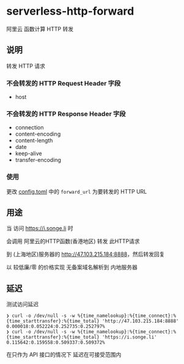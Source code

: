 <!--
 * @Date: 2021-02-22 19:36:04
 * @LastEditors: lisonge
 * @Author: lisonge
 * @LastEditTime: 2021-03-18 12:57:19
-->

# serverless-http-forward

阿里云 函数计算 HTTP 转发

## 说明

转发 HTTP 请求

### 不会转发的 HTTP Request Header 字段

- host

### 不会转发的 HTTP Response Header 字段

- connection
- content-encoding
- content-length
- date
- keep-alive
- transfer-encoding

### 使用

更改 [config.toml](./config.toml) 中的 `forward_url` 为要转发的 HTTP URL

## 用途

当 访问 <https://i.songe.li> 时

会调用 阿里云的HTTP函数(香港地区) 转发 此HTTP请求

到 (上海地区)服务器的 <http://47.103.215.184:8888>，然后转发回复

以 较低廉/零 的价格实现 无备案域名解析到 内地服务器

## 延迟

测试访问延迟

```shell
❯ curl -o /dev/null -s -w %{time_namelookup}:%{time_connect}:%{time_starttransfer}:%{time_total} 'http://47.103.215.184:8888'
0.000018:0.052224:0.252735:0.252797%
❯ curl -o /dev/null -s -w %{time_namelookup}:%{time_connect}:%{time_starttransfer}:%{time_total} 'https://i.songe.li'
0.115642:0.159558:0.509337:0.509372%
```

在只作为 API 接口的情况下 延迟在可接受范围内

